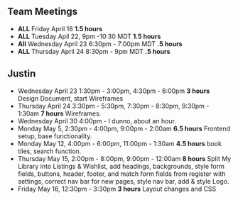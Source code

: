 ## Team Meetings
- **ALL** Friday April 18 **1.5 hours**
- **ALL** Tuesday Apil 22, 9pm -10:30 MDT **1.5 hours**
- **All** Wednesday April 23 6:30pm - 7:00pm MDT **.5 hours**
- **ALL** Thursday April 24 8:30pm - 9pm MDT **.5 hours**


## Justin
- Wednesday April 23 1:30pm - 3:00pm, 4:30pm - 6:00pm **3 hours** Design Document, start Wireframes
- Thursday April 24 3:30pm - 5:30pm, 7:30pm - 8:30pm, 9:30pm - 1:30am **7 hours** Wireframes.
- Wednesday April 30 4:00pm - I dunno, about an hour.
- Monday May 5, 2:30pm - 4:00pm, 9:00pm - 2:00am **6.5 hours** Frontend setup, base functionality.
- Monday May 12, 4:00pm - 6:00pm, 11:00pm - 1:30am **4.5 hours** book tiles, search function.
- Thursday May 15, 2:00pm - 8:00pm, 9:00pm - 12:00am **8 hours** Split My Library into Listings & Wishlist, add headings,         backgrounds, style form fields, buttons, header, footer, and match form fields from register with settings, correct nav bar for new pages, style nav bar, add & style Logo.
- Friday May 16, 12:30pm - 3:30pm **3 hours** Layout changes and CSS